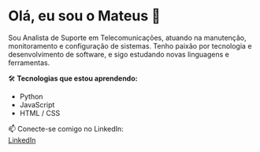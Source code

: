 # Olá, eu sou o Mateus 👋

Sou Analista de Suporte em Telecomunicações, atuando na manutenção, monitoramento e configuração de sistemas. Tenho paixão por tecnologia e desenvolvimento de software, e sigo estudando novas linguagens e ferramentas.

🛠 **Tecnologias que estou aprendendo:**  
- Python  
- JavaScript  
- HTML / CSS  

📫 Conecte-se comigo no LinkedIn:  
[LinkedIn](https://www.linkedin.com/in/seu-perfil)

